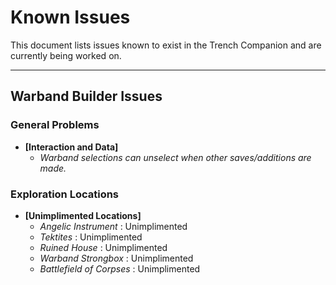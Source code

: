 # Known Issues

This document lists issues known to exist in the Trench Companion and are currently being worked on.


---

## Warband Builder Issues

### **General Problems**
- **[Interaction and Data]**
  - *Warband selections can unselect when other saves/additions are made.*

### **Exploration Locations**
- **[Unimplimented Locations]** 
  - *Angelic Instrument* : Unimplimented
  - *Tektites* : Unimplimented
  - *Ruined House* : Unimplimented
  - *Warband Strongbox* : Unimplimented
  - *Battlefield of Corpses* : Unimplimented